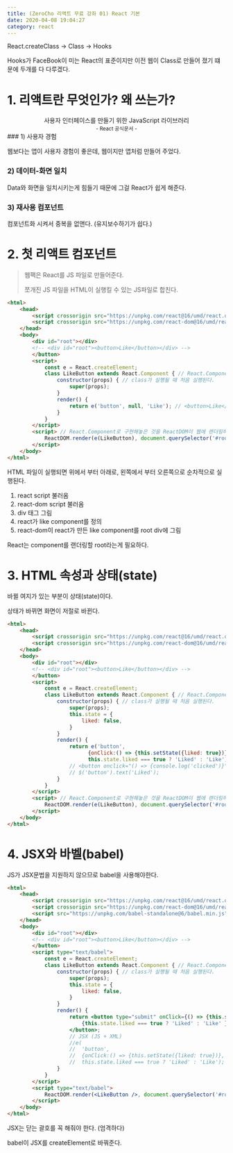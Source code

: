 ```yaml
---
title: (ZeroCho 리액트 무료 강좌 01) React 기본
date: 2020-04-08 19:04:27
category: react
---
```




React.createClass -> Class -> Hooks

Hooks가 FaceBook이 미는 React의 표준이지만 이전 웹이 Class로 만들어 졌기 떄문에 두개를 다 다루겠다.

# 1. 리액트란 무엇인가? 왜 쓰는가?

<div align="center">사용자 인터페이스를 만들기 위한 JavaScript 라이브러리</div>
<div align="center"><small>- React 공식문서 -</small></div>
### 1) 사용자 경험

웹보다는 앱이 사용자 경험이 좋은데, 웹이지만 앱처럼 만들어 주었다.

### 2) 데이터-화면 일치

Data와 화면을 일치시키는게 힘들기 때문에 그걸 React가 쉽게 해준다.

### 3) 재사용 컴포넌트

컴포넌트화 시켜서 중복을 없앤다.  (유지보수하기가 쉽다.)

# 2. 첫 리액트 컴포넌트

> 웹팩은 React를 JS 파일로 만들어준다.
>
> 쪼개진 JS 파일을 HTML이 실행킬 수 있는 JS파일로 합친다.
>

```html
<html>
    <head>
        <script crossorigin src="https://unpkg.com/react@16/umd/react.development.js"></script>
		<script crossorigin src="https://unpkg.com/react-dom@16/umd/react-dom.development.js"></script>
    </head>
    <body>
        <div id="root"></div> 
        <!-- <div id="root"><button>Like</button></div> -->
        </button>
        <script>
            const e = React.createElement;
            class LikeButton extends React.Component { // React.Component를 상속해온다.
                constructor(props) { // class가 실행될 때 처음 실행된다.
                    super(props);
                }
                render() {
                    return e('button', null, 'Like'); // <button>Like</button>
                }
            }
        </script>
        <script> // React.Component로 구현해놓은 것을 ReactDOM이 웹에 랜더링하는 역할을 한다.
            ReactDOM.render(e(LikeButton), document.querySelector('#root'));
        </script>
    </body>
</html>
```

HTML 파일이 실행되면 위에서 부터 아래로, 왼쪽에서 부터 오른쪽으로 순차적으로 실행된다.

1. react script 불러옴
2. react-dom script 불러옴
3. div 태그 그림
4. react가 like component를 정의
5. react-dom이 react가 만든 like component를 root div에 그림

React는 component를 랜더링할 root라는게 필요하다.

# 3. HTML 속성과 상태(state)

바뀔 여지가 있는 부분이 상태(state)이다.

상태가 바뀌면 화면이 저절로 바뀐다.

```html
<html>
    <head>
        <script crossorigin src="https://unpkg.com/react@16/umd/react.development.js"></script>
		<script crossorigin src="https://unpkg.com/react-dom@16/umd/react-dom.development.js"></script>
    </head>
    <body>
        <div id="root"></div> 
        <!-- <div id="root"><button>Like</button></div> -->
        </button>
        <script>
            const e = React.createElement;
            class LikeButton extends React.Component { // React.Component를 상속해온다.
                constructor(props) { // class가 실행될 때 처음 실행된다.
                    super(props);
                    this.state = {
                        liked: false,
					}
                }
                render() {
                    return e('button',
                          {onClick:() => {this.setState({liked: true})}, type: 'submit'},
                          this.state.liked === true ? 'Liked' : 'Like'); 
                    // <button onclick="() => {console.log('clicked')}" type="submit">Like</button>
                    // $('button').text('Liked');
                }
            }
        </script>
        <script> // React.Component로 구현해놓은 것을 ReactDOM이 웹에 랜더링하는 역할을 한다.
            ReactDOM.render(e(LikeButton), document.querySelector('#root'));
        </script>
    </body>
</html>
```

# 4. JSX와 바벨(babel)

JS가 JSX문법을 지원하지 않으므로 babel을 사용해야한다.


```html
<html>
    <head>
        <script crossorigin src="https://unpkg.com/react@16/umd/react.development.js"></script>
		<script crossorigin src="https://unpkg.com/react-dom@16/umd/react-dom.development.js"></script>
        <script src="https://unpkg.com/babel-standalone@6/babel.min.js"></script>
    </head>
    <body>
        <div id="root"></div> 
        <!-- <div id="root"><button>Like</button></div> -->
        </button>
        <script type="text/babel">
            const e = React.createElement;
            class LikeButton extends React.Component { // React.Component를 상속해온다.
                constructor(props) { // class가 실행될 때 처음 실행된다.
                    super(props);
                    this.state = {
                        liked: false,
					}
                }
                render() {
                    return <button type="submit" onClick={() => {this.setState({ liked: true})}}>
                    	{this.state.liked === true ? 'Liked' : 'Like' }
            		</button>;
                    // JSX (JS + XML)
                    //e(
                    // 	'button',
                    // 	{onClick:() => {this.setState({liked: true})}, type: 'submit'},
                    // 	this.state.liked === true ? 'Liked' : 'Like');
                }
            }
        </script>
        <script type="text/babel">
            ReactDOM.render(<LikeButton />, document.querySelector('#root'));
        </script>
    </body>
</html>
```

JSX는 닫는 괄호를 꼭 해줘야 한다. (엄격하다)

babel이 JSX를 createElement로 바꿔준다.